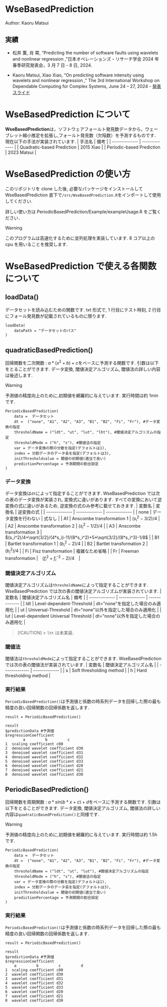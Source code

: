 # WseBasedPrediction

Author: Kaoru Matsui

## 実績

- 松井 薫, 肖 霄, “Predicting the number of software faults using wavelets and nonlinear regression ,”日本オペレーションズ・リサーチ学会 2024 年春季研究発表会，3 月 7 日 - 8 日, 2024.

- Kaoru Matsui, Xiao Xiao, “On predicting software intensity using wavelets and nonlinear regression ,” The 3rd International Workshop on Dependable Computing for Complex Systems, June 24 – 27, 2024 - [発表スライド](https://drive.google.com/file/d/1YU_mzj9MkPr99nMFulSWOj3QVM9BrbDL/view?usp=drive_link)

# WseBasedPrediction について

**WseBasedPrediction**は，ソフトウェアフォールト発見数データから，ウェーブレット縮小推定を拡張し,フォールト発見数（欠陥数）を予測するものです．
現在以下の手法が実装されています.
| 手法名 | 備考 |
| ------------- | ------------- |
| Quadratic-based Prediction | 2015 Xiao |
| Periodic-based Prediction | 2023 Matsui |

# WseBasedPrediction の使い方

このリポジトリを clone した後, 必要なパッケージをインストールして WseBasedPrediction 直下で`/src/WseBasedPrediction.R`をインポートして使用してください.

詳しい使い方は PeriodicBasedPrediction/Example/exampleUsage.R をご覧ください．

> [!WARNING]
> このプログラムは高速化するために並列処理を実装しています. 8 コア以上の cpu を用いることを推奨します.

# WseBasedPrediction で使える各関数について

## loadData()

データセットを読み込むための関数です. txt 形式で, 1 行目にテスト時刻, 2 行目にフォール発見数が記載されているものに限ります.

```
loadData(
    dataPath = "データセットのパス"
)
```

## quadraticBasedPrediction()

回帰関数を二次関数 : $`a*(x^2+b)+c`$をベースに予測する関数です. 引数は以下をとることができます. データ変換, 閾値決定アルゴリズム, 閾値法の詳しい内容は後述します.

> [!WARNING]
> 予測値の精度向上のために,初期値を網羅的に与えています. 実行時間は約 1min です.

```
PeriodicBasedPrediction(
    data =  データセット
    dt =  ("none", "A1", "A2", "A3", "B1", "B2", "Fi", "Fr"), #データ変換の指定
    thresholdName = ("ldt", "ut", "lut", "lht"), #閾値決定アルゴリズムの指定
    thresholdMode = ("h", "s"), #閾値法の指定
    var = データ変換の際の分散を指定(デフォルトは1),
    index = 分割データのデータ長を指定(デフォルトは3),
    initThresholdvalue = 閾値の初期値(適当で良い)
    predictionPercentage = 予測期間の割合設定
)
```

### データ変換

データ変換は`dt`によって指定することができます. WseBasedPrediction では次の表のデータ変換が実装され, 変換式に違いがあります. すべての変換において逆変換の式に違いがあるため, 逆変換の式のみ参考に載せておきます.
| 変数名 | 変換名 | 逆変換の式 |
| ------------- | ------------- | ------------- |
| none | データ変換を行わない | 式なし |
| A1 | Anscombe transformation 1 | $`(s_i^2-3/2)/4`$ |
| A2 | Anscombe transformation 2 | $`(s_i^2-1/2)/4`$ |
| A3 | Anscombe transformation 3 | $`(s_i^2)/4+\sqrt{3/2}/(4*s_i)-11/(8*s_i^2)+5*\sqrt{3/2}/(8*s_i^3)-1/8`$ |
| B1 | Bartlet transformation 1 | $`(b_i^2-2)/4`$ |
| B2 | Bartlet transformation 2 | $`(b_i^2)/4`$ |
| Fi | Fisz transformation | 複雑なため省略 |
| Fr | Freeman transformation |　$`(f_i^2+f_i^{-2}-2)/4`$　|

### 閾値決定アルゴリズム

閾値決定アルゴリズムは`thresholdName`によって指定することができます. WseBasedPrediction では次の表の閾値決定アルゴリズムが実装されています.
| 変数名 | 閾値決定アルゴリズム名 | 備考 |
| ------------- | ------------- | ------------- |
| ldt | Level-dependent-Threshold | dt="none"を指定した場合のみ適用化 |
| ut | Universal-Threshold | dt="none"以外を指定した場合のみ適用化 |
| lut | Level-dependent Universal Threshold | dt="none"以外を指定した場合のみ適用化 |

> [!CAUTION] > `lht` は未実装.

### 閾値法

閾値法は`thresholdMode`によって指定することができます. WseBasedPrediction では次の表の閾値法が実装されています.
| 変数名 | 閾値決定アルゴリズム名 |
| ------------- | ------------- |
| s | Soft thresholding method |
| h | Hard thresholding method |

### 実行結果

`PeriodicBasedPrediction()`は予測値と係数の時系列データを回帰した際の最も精度の良い回帰関数の回帰係数を返します.

```
result = PeriodicBasedPrediction()

result
$predictionData #予測値
$regressionCoefficient
        a         b         c
1  scaling coefficient c00
2  denoised wavelet coefficient d30
3  denoised wavelet coefficient d31
4  denoised wavelet coefficient d32
5  denoised wavelet coefficient d33
6  denoised wavelet coefficient d20
7  denoised wavelet coefficient d21
8  denoised wavelet coefficient d30
```

## PeriodicBasedPrediction()

回帰関数を周期関数 : $`a*sin(b*x+c)+d`$をベースに予測する関数です. 引数は以下をとることができます. データ変換, 閾値決定アルゴリズム, 閾値法の詳しい内容は`quadraticBasedPrediction()`と同様です.

> [!WARNING]
> 予測値の精度向上のために,初期値を網羅的に与えています. 実行時間は約 1.5h です.

```
PeriodicBasedPrediction(
    data =  データセット
    dt =  ("none", "A1", "A2", "A3", "B1", "B2", "Fi", "Fr"), #データ変換の指定
    thresholdName = ("ldt", "ut", "lut"), #閾値決定アルゴリズムの指定
    thresholdMode = ("h", "s"), #閾値法の指定
    var = データ変換の際の分散を指定(デフォルトは1),
    index = 分割データのデータ長を指定(デフォルトは3),
    initThresholdvalue = 閾値の初期値(適当で良い)
    predictionPercentage = 予測期間の割合設定
)
```

### 実行結果

`PeriodicBasedPrediction()`は予測値と係数の時系列データを回帰した際の最も精度の良い回帰関数の回帰係数を返します.

```
result = PeriodicBasedPrediction()

result
$predictionData #予測値
$regressionCoefficient
    a         b         c         d
1  scaling coefficient c00
2  wavelet coefficient d30
3  wavelet coefficient d31
4  wavelet coefficient d32
5  wavelet coefficient d33
6  wavelet coefficient d20
7  wavelet coefficient d21
8  wavelet coefficient d30
```
